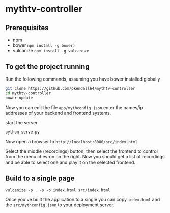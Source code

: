 # mythtv-controller

## Prerequisites

* npm
* bower `npm install -g bower)`
* vulcanize `npm install -g vulcanize`

## To get the project running

Run the following commands, assuming you have bower installed globally

```bash
git clone https://github.com/pkendall64/mythtv-controller
cd mythtv-controller
bower update
```

Now you can edit the file `app/mythconfig.json` enter the names/ip addresses of your backend and frontend systems.

start the server

```
python serve.py
```

Now open a browser to `http://localhost:8080/src/index.html`

Select the middle (recordings) button, then select the frontend to control from the menu chevron on the right.
Now you should get a list of recordings and be able to select one and play it on the selected frontend.

## Build to a single page

```
vulcanize -p . -s -o index.html src/index.html
```

Once you've built the application to a single you can copy `index.html` and the `src/mythconfig.json` to your deployment server.
